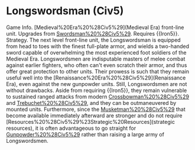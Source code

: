 # Longswordsman (Civ5)

Game Info.
[Medieval%20Era%20%28Civ5%29](Medieval Era) front-line unit. Upgrades from [Swordsman%20%28Civ5%29](Swordsman). Requires {{Iron5}}.
Strategy.
﻿The next level front-line unit, the Longswordsman is equipped from head to toes with the finest full-plate armor, and wields a two-handed sword capable of overwhelming the most experienced foot soldiers of the Medieval Era. Longswordsmen are indisputable masters of melee combat against earlier fighters, who often can't even scratch their armor, and thus offer great protection to other units. Their prowess is such that they remain useful well into the [Renaissance%20Era%20%28Civ5%29](Renaissance Era), even against the new gunpowder units. 
﻿Still, Longswordsmen are not without drawbacks. Aside from requiring {{Iron5}}, they remain vulnerable to sustained ranged attacks from modern [Crossbowman%20%28Civ5%29](Crossbowmen) and [Trebuchet%20%28Civ5%29](Trebuchets), and they can be outmaneuvered by mounted units. Furthermore, since the [Musketman%20%28Civ5%29](Musketmen) that become available immediately afterward are stronger and do not require [Resources%20%28Civ5%29%23Strategic%20Resources](strategic resources), it is often advantageous to go straight for [Gunpowder%20%28Civ5%29](Gunpowder) rather than raising a large army of Longswordsmen.